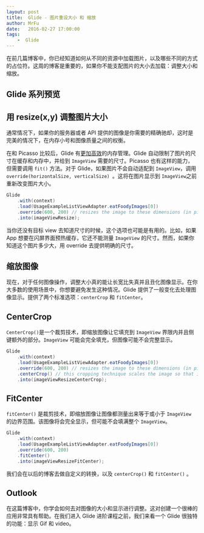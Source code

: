 ```yaml
---
layout: post
title:  Glide - 图片重设大小 和 缩放
author: MrFu
date:   2016-02-27 17:00:00
tags:
    -  Glide
---
```


在前几篇博客中，你已经知道如何从不同的资源中加载图片，以及哪些不同的方式的占位符。这周的博客是重要的，如果你不能支配图片的大小去加载：调整大小和缩放。

## Glide 系列预览

## 用 resize(x,y) 调整图片大小

通常情况下，如果你的服务器或者 API 提供的图像是你需要的精确驰却，这时是完美的情况下，在内存小号和图像质量之间的权衡。

在和 Picasso 比较后，Glide 有[更加高效](http://inthecheesefactory.com/blog/get-to-know-glide-recommended-by-google/en)的内存管理。Glide 自动限制了图片的尺寸在缓存和内存中，并给到 `ImageView` 需要的尺寸。Picasso 也有这样的能力，但需要调用 `fit()` 方法。对于 Glide，如果图片不会自动适配到 `ImageView`，调用 `override(horizontalSize, verticalSize)
`。这将在图片显示到 `ImageView`之前重新改变图片大小。

```java
Glide
    .with(context)
    .load(UsageExampleListViewAdapter.eatFoodyImages[0])
    .override(600, 200) // resizes the image to these dimensions (in pixel). does not respect aspect ratio
    .into(imageViewResize);
```

当你还没有目标 view 去知道尺寸的时候，这个选项也可能是有用的。比如，如果 App 想要在闪屏界面预热缓存，它还不能测量 `ImageView` 的尺寸。然而，如果你知道这个图片多少大，用 override 去提供明确的尺寸。

## 缩放图像

现在，对于任何图像操作，调整大小真的能让长宽比失真并且丑化图像显示。在你大多数的使用场景中，你想要避免发生这种情况。Glide 提供了一般变化去处理图像显示。提供了两个标准选项：`centerCrop` 和 `fitCenter`。

## CenterCrop

`CenterCrop()`是一个裁剪技术，即缩放图像让它填充到 `ImageView` 界限内并且侧键额外的部分。`ImageView` 可能会完全填充，但图像可能不会完整显示。

```java
Glide
    .with(context)
    .load(UsageExampleListViewAdapter.eatFoodyImages[0])
    .override(600, 200) // resizes the image to these dimensions (in pixel)
    .centerCrop() // this cropping technique scales the image so that it fills the requested bounds and then crops the extra.
    .into(imageViewResizeCenterCrop);
```

## FitCenter

`fitCenter()` 是裁剪技术，即缩放图像让图像都测量出来等于或小于 `ImageView` 的边界范围。该图像将会完全显示，但可能不会填满整个 `ImageView`。

```java
Glide
    .with(context)
    .load(UsageExampleListViewAdapter.eatFoodyImages[0])
    .override(600, 200)
    .fitCenter() 
    .into(imageViewResizeFitCenter);
```

我们会在以后的博客去做自定义的转换，以及 `centerCrop()` 和 `fitCenter()` 。

## Outlook

在这篇博客中，你学会如何去对图像的大小和显示进行调整。这对创建一个很棒的应用非常具有帮助。在我们进入 Glide 进阶课程之前，我们来看一个 Glide 很独特的功能：显示 Gif 和 video。